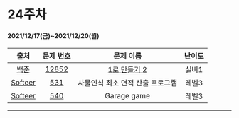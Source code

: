 # 24주차
#### 2021/12/17(금)~2021/12/20(월)

|               출처               |                   문제 번호                    |     문제 이름      | 난이도 |
| :------------------------------: | :--------------------------------------------: | :----------------: | :----: |
| [백준](https://www.acmicpc.net/) |  [12852](https://www.acmicpc.net/problem/12852)  |       [1로 만들기 2](#BOJ-12852)       | 실버1  |
| [Softeer](https://softeer.ai) | [531](https://softeer.ai/practice/info.do?eventIdx=1&psProblemId=531) | 사물인식 최소 면적 산출 프로그램 | 레벨3  |
| [Softeer](https://softeer.ai) | [540](https://softeer.ai/practice/info.do?eventIdx=1&psProblemId=540) | Garage game | 레벨3 |

---

